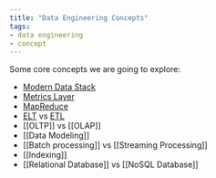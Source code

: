```yaml
---
title: "Data Engineering Concepts"
tags:
- data engineering
- concept
---
```

Some core concepts we are going to explore:

- [Modern Data Stack](term/modern%20data%20stack.md)
- [Metrics Layer](term/metrics%20layer.md)
- [MapReduce](term/mapreduce.md)
- [ELT](term/elt.md) vs [ETL](term/etl.md)
- [[OLTP]] vs [[OLAP]]
- [[Data Modeling]]
- [[Batch processing]] vs [[Streaming Processing]]
- [[Indexing]]
- [[Relational Database]] vs [[NoSQL Database]]